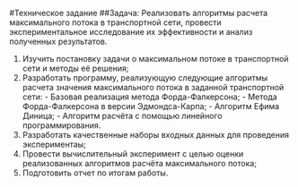 #Техническое задание
##Задача:
Реализовать алгоритмы расчета максимального потока в транспортной сети, провести
экспериментальное исследование их эффективности и анализ полученных результатов.
1.	Изучить постановку задачи о максимальном потоке в транспортной сети и методы её
	решения;
2.	Разработать программу, реализующую следующие алгоритмы расчета значения
	максимального потока в заданной транспортной сети:
		- Базовая реализация метода Форда-Фалкерсона;
		- Метода Форда-Фалкерсона в версии Эдмондса-Карпа;
		- Алгоритм Ефима Диница;
		- Алгоритм расчёта с помощью линейного программирования.
3.	Разработать качественные наборы входных данных для проведения экспериментаы;
4.	Провести вычислительный эксперимент с целью оценки реализованных алгоритмов
	расчёта максимального потока;
5.	Подготовить отчет по итогам работы.
